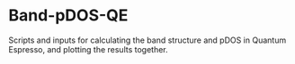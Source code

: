 # Band-pDOS-QE
Scripts and inputs for calculating the band structure and pDOS in Quantum Espresso, and plotting the results together.
